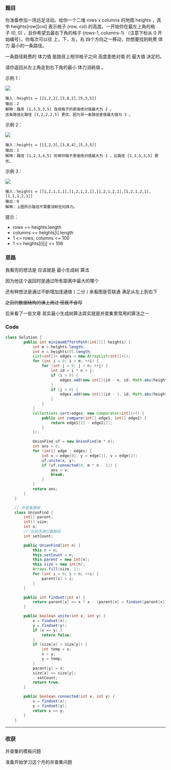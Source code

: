 ### 题目
你准备参加一场远足活动。给你一个二维 rows x columns 的地图 heights ，其中 heights[row][col] 表示格子 (row, col) 的高度。一开始你在最左上角的格子 (0, 0) ，且你希望去最右下角的格子 (rows-1, columns-1) （注意下标从 0 开始编号）。你每次可以往 上，下，左，右 四个方向之一移动，你想要找到耗费 体力 最小的一条路径。

一条路径耗费的 体力值 是路径上相邻格子之间 高度差绝对值 的 最大值 决定的。

请你返回从左上角走到右下角的最小 体力消耗值 。

示例 1：

![](https://assets.leetcode-cn.com/aliyun-lc-upload/uploads/2020/10/25/ex1.png)
```
输入：heights = [[1,2,2],[3,8,2],[5,3,5]]
输出：2
解释：路径 [1,3,5,3,5] 连续格子的差值绝对值最大为 2 。
这条路径比路径 [1,2,2,2,5] 更优，因为另一条路径差值最大值为 3 。
```
示例 2：

![](https://assets.leetcode-cn.com/aliyun-lc-upload/uploads/2020/10/25/ex2.png)
```
输入：heights = [[1,2,3],[3,8,4],[5,3,5]]
输出：1
解释：路径 [1,2,3,4,5] 的相邻格子差值绝对值最大为 1 ，比路径 [1,3,5,3,5] 更优。
```
示例 3：

![](https://assets.leetcode-cn.com/aliyun-lc-upload/uploads/2020/10/25/ex3.png)

```
输入：heights = [[1,2,1,1,1],[1,2,1,2,1],[1,2,1,2,1],[1,2,1,2,1],[1,1,1,2,1]]
输出：0
解释：上图所示路径不需要消耗任何体力。
```

提示：

- rows == heights.length
- columns == heights[i].length
- 1 <= rows, columns <= 100
- 1 <= heights[i][j] <= 106

### 思路
我看完的想法是 应该就是 最小生成树 算法

因为他这个返回时是通过所有距离中最大的哪个

还有种想法是通过不断增加连通值 ( 二分 ) 来看图是否联通 满足从左上到右下 

~~之前的数据结构的课上用过 但我不会写~~

后来看了一些文章 其实最小生成树算法其实就是并查集里常用的算法之一

### Code
```java
class Solution {
        public int minimumEffortPath(int[][] heights) {
            int m = heights.length;
            int n = heights[0].length;
            List<int[]> edges = new ArrayList<int[]>();
            for (int i = 0; i < m; ++i) {
                for (int j = 0; j < n; ++j) {
                    int id = i * n + j;
                    if (i > 0) {
                        edges.add(new int[]{id - n, id, Math.abs(heights[i][j] - heights[i - 1][j])});
                    }
                    if (j > 0) {
                        edges.add(new int[]{id - 1, id, Math.abs(heights[i][j] - heights[i][j - 1])});
                    }
                }
            }
            Collections.sort(edges, new Comparator<int[]>() {
                public int compare(int[] edge1, int[] edge2) {
                    return edge1[2] - edge2[2];
                }
            });

            UnionFind uf = new UnionFind(m * n);
            int ans = 0;
            for (int[] edge : edges) {
                int x = edge[0], y = edge[1], v = edge[2];
                uf.unite(x, y);
                if (uf.connected(0, m * n - 1)) {
                    ans = v;
                    break;
                }
            }
            return ans;
        }
    }

    // 并查集模板
    class UnionFind {
        int[] parent;
        int[] size;
        int n;
        // 当前连通分量数目
        int setCount;

        public UnionFind(int n) {
            this.n = n;
            this.setCount = n;
            this.parent = new int[n];
            this.size = new int[n];
            Arrays.fill(size, 1);
            for (int i = 0; i < n; ++i) {
                parent[i] = i;
            }
        }

        public int findset(int x) {
            return parent[x] == x ? x : (parent[x] = findset(parent[x]));
        }

        public boolean unite(int x, int y) {
            x = findset(x);
            y = findset(y);
            if (x == y) {
                return false;
            }
            if (size[x] < size[y]) {
                int temp = x;
                x = y;
                y = temp;
            }
            parent[y] = x;
            size[x] += size[y];
            --setCount;
            return true;
        }

        public boolean connected(int x, int y) {
            x = findset(x);
            y = findset(y);
            return x == y;
        }
    }
```
*** 
### 收获

并查集的模板问题

准备开始学习这个月的并查集问题

